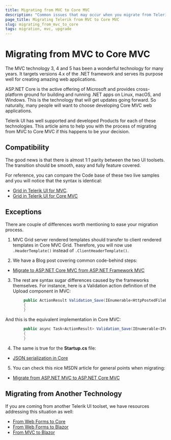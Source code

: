 ```yaml
---
title: Migrating from MVC to Core MVC
description: "Common issues that may occur when you migrate from Telerik UI for MVC  to Telerik UI for Core MVC"
page_title: Migrating Telerik from MVC to Core MVC
slug: migrating_from_mvc_to_core
tags: migration, mvc, upgrade
---
```



# Migrating from MVC to Core MVC

The MVC technology 3, 4 and 5 has been a wonderful technology for many years. It targets versions 4.x of the .NET framework and serves its purpose well for creating amazing web applications.

ASP.NET Core is the active offering of Microsoft and provides cross-platform ground for building and running .NET apps on Linux, macOS, and Windows. This is the technology that will get updates going forward. So naturally, many people will want to choose developing Core MVC web applications.

Telerik UI has well supported and developed Products for each of these technologies. This article aims to help you with the process of migrating from MVC to Core MVC if this happens to be your decision.

## Compatibility

The good news is that there is almost 1:1 parity between the two UI toolsets. The transition should be smooth, easy and fully feature covered.

For reference, you can compare the Code base of these two live samples and you will notice that the syntax is identical:

- [Grid in Telerik UI for MVC](https://demos.telerik.com/aspnet-mvc/grid/local-data-binding).
- [Grid in Telerik UI for Core MVC](https://demos.telerik.com/aspnet-core/grid/local-data-binding)

## Exceptions

There are couple of differences worth mentioning to ease your migration process.

1. MVC Grid server rendered templates should transfer to client rendered templates in Core MVC Grid. Therefore, you will now use `.HeaderTemplate()` instead of `.ClientHeaderTemplate()`.

2. We have a Blog post covering common code-behind steps:
- [Migrate to ASP.NET Core MVC from ASP.NET Framework MVC](https://www.telerik.com/blogs/migrate-aspnet-core-mvc-aspnet-framework-mvc)

3. The rest are syntax sugar differences caused by the frameworks themselves. For instance, here is a Validation action definition of the Upload component in MVC:
```C#
        public ActionResult Validation_Save(IEnumerable<HttpPostedFileBase> files)
        {
        }
```
And this is the equivalent implementation in Core MVC:
```C#
        public async Task<ActionResult> Validation_Save(IEnumerable<IFormFile> files)
        {
        }
```

4. The same is true for the **Startup.cs** file:
- [JSON serialization in Core](https://docs.telerik.com/aspnet-core/installation/json-serialization)

5. You can check this nice MSDN article for general points when migrating:
- [Migrate from ASP.NET MVC to ASP.NET Core MVC](https://learn.microsoft.com/en-us/aspnet/core/migration/mvc?view=aspnetcore-7.0)


## Migrating from Another Technology

If you are coming from another Telerik UI toolset, we have resources addressing this  situation as well:
 - [From Web Forms to Core](https://www.telerik.com/blogs/review-of-telerik-toolsets-for-aspnet-web-forms-core)
 - [From Web Forms to Blazor](https://www.telerik.com/blogs/review-of-telerik-toolsets-for-asp.net-web-forms-and-blazor-part-1)
 - [From MVC to Blazor](https://www.telerik.com/blogs/migrating-mvc-to-blazor)